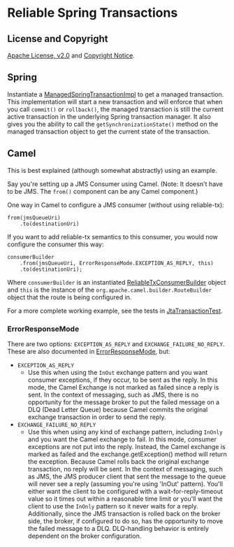 Reliable Spring Transactions
============================

## License and Copyright

[Apache License, v2.0](LICENSE) and [Copyright Notice](NOTICE).

## Spring

Instantiate a
[ManagedSpringTransactionImpl](reliable-tx-spring/src/main/java/software/reliabletx/spring/ManagedSpringTransactionImpl.java)
to get a managed transaction.  This implementation will start a new
transaction and will enforce that when you call `commit()` or `rollback()`,
the managed transaction is still the current active transaction in the
underlying Spring transaction manager.  It also gives you the ability to
call the `getSynchronizationState()` method on the managed transaction
object to get the current state of the transaction.

## Camel

This is best explained (although somewhat abstractly) using an example.

Say you're setting up a JMS Consumer using Camel.  (Note: It doesn't have to
be JMS.  The `from()` component can be any Camel component.)

One way in Camel to configure a JMS consumer (without using reliable-tx):
```
from(jmsQueueUri)
    .to(destinationUri)
```

If you want to add reliable-tx semantics to this consumer, you would now
configure the consumer this way:
```
consumerBuilder
    .from(jmsQueueUri, ErrorResponseMode.EXCEPTION_AS_REPLY, this)
    .to(destinationUri);
```

Where `consumerBuilder` is an instantiated
[ReliableTxConsumerBuilder](reliable-tx-camel/src/main/java/software/reliabletx/camel/ReliableTxConsumerBuilder.java)
object and `this` is the instance of the
`org.apache.camel.builder.RouteBuilder` object that the route is being
configured in.

For a more complete working example, see the tests in
[JtaTransactionTest](reliable-tx-camel/src/test/java/software/reliabletx/camel/JtaTransactionTest.java).

### ErrorResponseMode

There are two options: `EXCEPTION_AS_REPLY` and `EXCHANGE_FAILURE_NO_REPLY`. 
These are also documented in
[ErrorResponseMode](reliable-tx-camel/src/main/java/software/reliabletx/camel/ErrorResponseMode.java),
but:
* `EXCEPTION_AS_REPLY`
  * Use this when using the `InOut` exchange pattern and you want consumer
    exceptions, if they occur, to be sent as the reply.  In this mode, the
    Camel Exchange is not marked as failed since a reply is sent.  In the
    context of messaging, such as JMS, there is no opportunity for the
    message broker to put the failed message on a DLQ (Dead Letter Queue)
    because Camel commits the original exchange transaction in order to send
    the reply.
* `EXCHANGE_FAILURE_NO_REPLY`
  * Use this when using any kind of exchange pattern, including `InOnly` and
    you want the Camel exchange to fail.  In this mode, consumer exceptions
    are not put into the reply.  Instead, the Camel exchange is marked as
    failed and the exchange.getException() method will return the exception. 
    Because Camel rolls back the original exchange transaction, no reply
    will be sent.  In the context of messaging, such as JMS, the JMS
    producer client that sent the message to the queue will never see a
    reply (assuming you're using 'InOut' pattern).  You'll either want the
    client to be configured with a wait-for-reply-timeout value so it times
    out within a reasonable time limit or you'll want the client to use the
    `InOnly` pattern so it never waits for a reply.  Additionally, since the
    JMS transaction is rolled back on the broker side, the broker, if
    configured to do so, has the opportunity to move the failed message to a
    DLQ.  DLQ-handling behavior is entirely dependent on the broker
    configuration.
